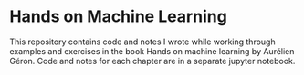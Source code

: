 # Hands on Machine Learning

This repository contains code and notes I wrote while working through examples and exercises in the book Hands on machine learning by Aurélien Géron. 
Code and notes for each chapter are in a separate jupyter notebook.

